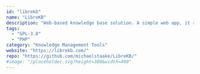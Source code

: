```yaml
---
id: "librekb"
name: "LibreKB"
description: "Web-based knowledge base solution. A simple web app, it runs on pretty much any web server or hosting provider with PHP and MySQL."
tags:
  - "GPL-3.0"
  - "PHP"
category: "Knowledge Management Tools"
website: "https://librekb.com/"
repo: "https://github.com/michaelstaake/LibreKB/"
#image: "/placeholder.svg?height=300&width=400"
---
```


